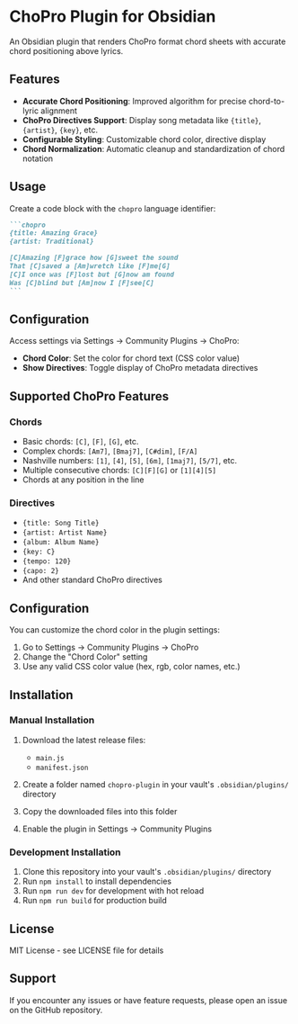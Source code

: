 # ChoPro Plugin for Obsidian

An Obsidian plugin that renders ChoPro format chord sheets with accurate chord positioning above lyrics.

## Features

- **Accurate Chord Positioning**: Improved algorithm for precise chord-to-lyric alignment
- **ChoPro Directives Support**: Display song metadata like `{title}`, `{artist}`, `{key}`, etc.
- **Configurable Styling**: Customizable chord color, directive display
- **Chord Normalization**: Automatic cleanup and standardization of chord notation

## Usage

Create a code block with the `chopro` language identifier:

````markdown
```chopro
{title: Amazing Grace}
{artist: Traditional}

[C]Amazing [F]grace how [G]sweet the sound
That [C]saved a [Am]wretch like [F]me[G]
[C]I once was [F]lost but [G]now am found
Was [C]blind but [Am]now I [F]see[C]
```
````

## Configuration

Access settings via Settings → Community Plugins → ChoPro:

- **Chord Color**: Set the color for chord text (CSS color value)
- **Show Directives**: Toggle display of ChoPro metadata directives

## Supported ChoPro Features

### Chords
- Basic chords: `[C]`, `[F]`, `[G]`, etc.
- Complex chords: `[Am7]`, `[Bmaj7]`, `[C#dim]`, `[F/A]`
- Nashville numbers: `[1]`, `[4]`, `[5]`, `[6m]`, `[1maj7]`, `[5/7]`, etc.
- Multiple consecutive chords: `[C][F][G]` or `[1][4][5]`
- Chords at any position in the line

### Directives
- `{title: Song Title}`
- `{artist: Artist Name}`
- `{album: Album Name}`
- `{key: C}`
- `{tempo: 120}`
- `{capo: 2}`
- And other standard ChoPro directives

## Configuration

You can customize the chord color in the plugin settings:
1. Go to Settings → Community Plugins → ChoPro
2. Change the "Chord Color" setting
3. Use any valid CSS color value (hex, rgb, color names, etc.)

## Installation

### Manual Installation

1. Download the latest release files:
   - `main.js`
   - `manifest.json`

2. Create a folder named `chopro-plugin` in your vault's `.obsidian/plugins/` directory

3. Copy the downloaded files into this folder

4. Enable the plugin in Settings → Community Plugins

### Development Installation

1. Clone this repository into your vault's `.obsidian/plugins/` directory
2. Run `npm install` to install dependencies
3. Run `npm run dev` for development with hot reload
4. Run `npm run build` for production build

## License

MIT License - see LICENSE file for details

## Support

If you encounter any issues or have feature requests, please open an issue on the GitHub repository.
